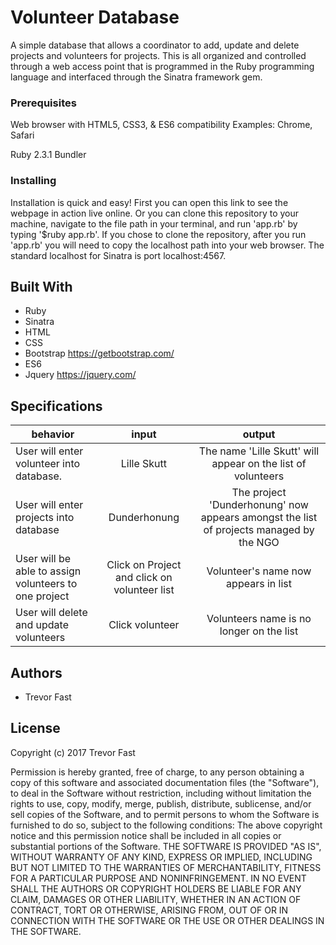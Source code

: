 # Volunteer Database

A simple database that allows a coordinator to add, update and delete projects and volunteers for projects. This is all organized and controlled through a web access point that is programmed in the Ruby programming language and interfaced through the Sinatra framework gem.

### Prerequisites

Web browser with HTML5, CSS3, & ES6 compatibility
Examples: Chrome, Safari

Ruby 2.3.1
Bundler

### Installing

Installation is quick and easy! First you can open this link <!--HEROKU LINK HERE--> to see the webpage in action live online. Or you can clone this repository to your machine, navigate to the file path in your terminal, and run 'app.rb' by typing '$ruby app.rb'. If you chose to clone the repository, after you run 'app.rb' you will need to copy the localhost path into your web browser. The standard localhost for Sinatra is port localhost:4567.

## Built With

* Ruby
* Sinatra
* HTML
* CSS
* Bootstrap https://getbootstrap.com/
* ES6
* Jquery https://jquery.com/

## Specifications

| behavior |  input   |  output  |
|----------|:--------:|:--------:|
|User will enter volunteer into database.|Lille Skutt| The name 'Lille Skutt' will appear on the list of volunteers|
|User will enter projects into database|Dunderhonung|The project 'Dunderhonung' now appears amongst the list of projects managed by the NGO|
|User will be able to assign volunteers to one project|Click on Project and click on volunteer list| Volunteer's name now appears in list|
|User will delete and update volunteers|Click volunteer| Volunteers name is no longer on the list|

## Authors

* Trevor Fast

## License

Copyright (c) 2017 Trevor Fast

Permission is hereby granted, free of charge, to any person obtaining a copy of this software and associated documentation files (the "Software"), to deal in the Software without restriction, including without limitation the rights to use, copy, modify, merge, publish, distribute, sublicense, and/or sell copies of the Software, and to permit persons to whom the Software is furnished to do so, subject to the following conditions: The above copyright notice and this permission notice shall be included in all copies or substantial portions of the Software. THE SOFTWARE IS PROVIDED "AS IS", WITHOUT WARRANTY OF ANY KIND, EXPRESS OR IMPLIED, INCLUDING BUT NOT LIMITED TO THE WARRANTIES OF MERCHANTABILITY, FITNESS FOR A PARTICULAR PURPOSE AND NONINFRINGEMENT. IN NO EVENT SHALL THE AUTHORS OR COPYRIGHT HOLDERS BE LIABLE FOR ANY CLAIM, DAMAGES OR OTHER LIABILITY, WHETHER IN AN ACTION OF CONTRACT, TORT OR OTHERWISE, ARISING FROM, OUT OF OR IN CONNECTION WITH THE SOFTWARE OR THE USE OR OTHER DEALINGS IN THE
SOFTWARE.
